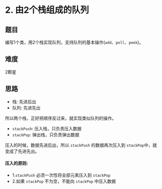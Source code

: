 # 2. 由2个栈组成的队列

## 题目
编写1个类，用2个栈实现队列，支持队列的基本操作(`add`、`poll`、`peek`)。

## 难度
2颗星

## 思路
* 栈: 先进后出
* 队列: 先进先出

所以两个栈，正好把顺序反过来，就实现类似队列的操作。

* `stackPush`: 压入栈，只负责压入数据
* `stackPop`: 弹出栈，只负责弹出数据

压入的时候，数据先进后出，所以 `stackPush` 的数据再次压入到 `stackPop`中，就变成了先进先出。

#### 压入的原则:
* 1.`stackPush` 必须一次性将全部元素压入到 `stackPop`
* 2.如果 `stackPop` 不为空，不能向 `stackPop` 中压入数据

